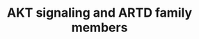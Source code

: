 ---
annotations:
- id: PW:0000003
  parent: signaling pathway
  type: Pathway Ontology
  value: signaling pathway
authors:
- Eweitz
citedin: ''
communities: []
description: There are only a few conflicting findings regarding the regulation of
  ARTD family members by AKT signaling. In one type of astrocyte, seizure induction
  increased both PARP1 levels and enzymatic activity, whereas in another type, seizures
  resulted in a decrease in PARP1 and its activity. In both scenarios, inhibiting
  AKT signaling reduced PARP1 protein levels and activity. This suggests that AKT
  may play a role in promoting PARP1 expression and signaling.  Inspired by figure
  5 in [Boehi et al. (2021)](https://pmc.ncbi.nlm.nih.gov/articles/PMC8560908/#Sec22).
last-edited: 2025-04-09
ndex: null
organisms:
- Homo sapiens
redirect_from:
- /index.php/Pathway:WP5531
- /instance/WP5531
- /instance/WP5531_r138452
revision: r138452
schema-jsonld:
- '@context': https://schema.org/
  '@id': https://wikipathways.github.io/pathways/WP5531.html
  '@type': Dataset
  creator:
    '@type': Organization
    name: WikiPathways
  description: There are only a few conflicting findings regarding the regulation
    of ARTD family members by AKT signaling. In one type of astrocyte, seizure induction
    increased both PARP1 levels and enzymatic activity, whereas in another type, seizures
    resulted in a decrease in PARP1 and its activity. In both scenarios, inhibiting
    AKT signaling reduced PARP1 protein levels and activity. This suggests that AKT
    may play a role in promoting PARP1 expression and signaling.  Inspired by figure
    5 in [Boehi et al. (2021)](https://pmc.ncbi.nlm.nih.gov/articles/PMC8560908/#Sec22).
  keywords:
  - AKT1
  - AKT2
  - AKT3
  - ATM
  - FOXO1
  - GSK3B
  - IKBKG
  - MAPKAP1
  - MLST8
  - MTOR
  - PARP1
  - PARP2
  - PARP3
  - PDK1
  - PHLPP1
  - PIK3C2A
  - PIK3C2B
  - PIK3C2G
  - PIK3CA
  - PIK3CB
  - PIK3CD
  - PIK3CG
  - PIK3R1
  - PIK3R2
  - PIK3R3
  - PIK3R4
  - PIK3R5
  - PIK3R6
  - RICTOR
  - RPTOR
  - SIRT1
  - TSC1
  - TSC2
  license: CC0
  name: AKT signaling and ARTD family members
seo: CreativeWork
title: AKT signaling and ARTD family members
wpid: WP5531
---